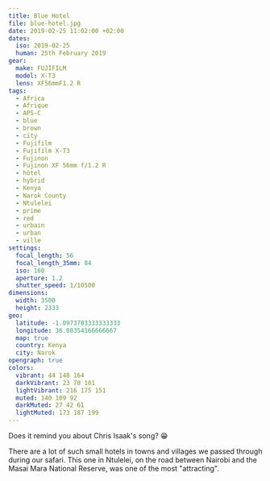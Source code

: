 ```yaml
---
title: Blue Hotel
file: blue-hotel.jpg
date: 2019-02-25 11:02:00 +02:00
dates:
  iso: 2019-02-25
  human: 25th February 2019
gear:
  make: FUJIFILM
  model: X-T3
  lens: XF56mmF1.2 R
tags:
  - Africa
  - Afrique
  - APS-C
  - blue
  - brown
  - city
  - Fujifilm
  - Fujifilm X-T3
  - Fujinon
  - Fujinon XF 56mm f/1.2 R
  - hôtel
  - hybrid
  - Kenya
  - Narok County
  - Ntulelei
  - prime
  - red
  - urbain
  - urban
  - ville
settings:
  focal_length: 56
  focal_length_35mm: 84
  iso: 160
  aperture: 1.2
  shutter_speed: 1/10500
dimensions:
  width: 3500
  height: 2333
geo:
  latitude: -1.0973783333333333
  longitude: 36.08354166666667
  map: true
  country: Kenya
  city: Narok
opengraph: true
colors:
  vibrant: 44 148 164
  darkVibrant: 23 70 101
  lightVibrant: 216 175 151
  muted: 140 109 92
  darkMuted: 27 42 61
  lightMuted: 173 187 199
---
```


Does it remind you about Chris Isaak's song? 😁

There are a lot of such small hotels in towns and villages we passed through during our safari. This one in Ntulelei, on the road between Nairobi and the Masai Mara National Reserve, was one of the most "attracting".
